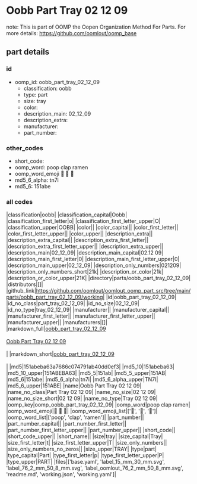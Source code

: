 # Oobb Part Tray 02 12 09  

note: This is part of OOMP the Oopen Organization Method For Parts. For more details: https://github.com/oomlout/oomp_base

##  part details





### id
* oomp_id: oobb_part_tray_02_12_09
  * classification: oobb
  * type: part
  * size: tray
  * color: 
  * description_main: 02_12_09
  * description_extra: 
  * manufacturer: 
  * part_number: 

### other_codes
* short_code: 
* oomp_word: poop clap ramen
* oomp_word_emoji :poop: :clap: :ramen:
* md5_6_alpha: tn7i
* md5_6: 151abe

### all codes 
|classification|oobb|
|classification_capital|Oobb|
|classification_first_letter|o|
|classification_first_letter_upper|O|
|classification_upper|OOBB|
|color||
|color_capital||
|color_first_letter||
|color_first_letter_upper||
|color_upper||
|description_extra||
|description_extra_capital||
|description_extra_first_letter||
|description_extra_first_letter_upper||
|description_extra_upper||
|description_main|02_12_09|
|description_main_capital|02.12 09|
|description_main_first_letter|0|
|description_main_first_letter_upper|0|
|description_main_upper|02_12_09|
|description_only_numbers|021209|
|description_only_numbers_short|21k|
|description_or_color|21k|
|description_or_color_upper|21K|
|directory|parts/oobb_part_tray_02_12_09|
|distributors|[]|
|github_link|https://github.com/oomlout/oomlout_oomp_part_src/tree/main/parts/oobb_part_tray_02_12_09/working|
|id|oobb_part_tray_02_12_09|
|id_no_class|part_tray_02_12_09|
|id_no_size|02_12_09|
|id_no_type|tray_02_12_09|
|manufacturer||
|manufacturer_capital||
|manufacturer_first_letter||
|manufacturer_first_letter_upper||
|manufacturer_upper||
|manufacturers|[]|
|markdown_full|[oobb_part_tray_02_12_09](https://github.com/oomlout/oomlout_oomp_part_src/tree/main/parts/oobb_part_tray_02_12_09/working)<br>[](https://github.com/oomlout/oomlout_oomp_part_src/tree/main/parts/oobb_part_tray_02_12_09/working)<br>[Oobb Part Tray 02 12 09](https://github.com/oomlout/oomlout_oomp_part_src/tree/main/parts/oobb_part_tray_02_12_09/working)<br><br>|
|markdown_short|[oobb_part_tray_02_12_09](https://github.com/oomlout/oomlout_oomp_part_src/tree/main/parts/oobb_part_tray_02_12_09/working)<br><br>|
|md5|151abeba63a7686c074791ab40dd0ef3|
|md5_10|151abeba63|
|md5_10_upper|151ABEBA63|
|md5_5|151ab|
|md5_5_upper|151AB|
|md5_6|151abe|
|md5_6_alpha|tn7i|
|md5_6_alpha_upper|TN7I|
|md5_6_upper|151ABE|
|name|Oobb Part Tray 02 12 09|
|name_no_class|Part Tray 02 12 09|
|name_no_size|02 12 09|
|name_no_size_short|02 12 09|
|name_no_type|Tray 02 12 09|
|oomp_key|oomp_oobb_part_tray_02_12_09|
|oomp_word|poop clap ramen|
|oomp_word_emoji|:poop: :clap: :ramen:|
|oomp_word_emoji_list|[':poop:', ':clap:', ':ramen:']|
|oomp_word_list|['poop', 'clap', 'ramen']|
|part_number||
|part_number_capital||
|part_number_first_letter||
|part_number_first_letter_upper||
|part_number_upper||
|short_code||
|short_code_upper||
|short_name||
|size|tray|
|size_capital|Tray|
|size_first_letter|t|
|size_first_letter_upper|T|
|size_only_numbers||
|size_only_numbers_no_zeros||
|size_upper|TRAY|
|type|part|
|type_capital|Part|
|type_first_letter|p|
|type_first_letter_upper|P|
|type_upper|PART|
|files|['base.yaml', 'label_15_mm_30_mm.svg', 'label_76_2_mm_50_8_mm.svg', 'label_oomlout_76_2_mm_50_8_mm.svg', 'readme.md', 'working.json', 'working.yaml']|

